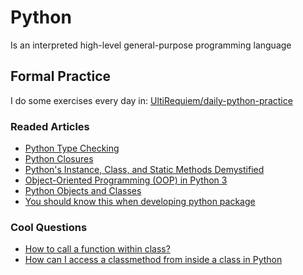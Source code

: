 # Python

Is an interpreted high-level general-purpose programming language

## Formal Practice

I do some exercises every day in:
[UltiRequiem/daily-python-practice](https://github.com/UltiRequiem/daily-python-practice)

### Readed Articles

- [Python Type Checking](https://realpython.com/python-type-checking)
- [Python Closures](https://www.programiz.com/python-programming/closure)
- [Python's Instance, Class, and Static Methods Demystified](https://realpython.com/instance-class-and-static-methods-demystified)
- [Object-Oriented Programming (OOP) in Python 3](https://realpython.com/python3-object-oriented-programming)
- [Python Objects and Classes](https://www.programiz.com/python-programming/class)
- [You should know this when developing python package](https://medium.com/@udiyosovzon/things-you-should-know-when-developing-python-package-5fefc1ea3606)

### Cool Questions

- [How to call a function within class?](https://stackoverflow.com/questions/5615648/how-to-call-a-function-within-class)
- [How can I access a classmethod from inside a class in Python](https://stackoverflow.com/questions/13900515/how-can-i-access-a-classmethod-from-inside-a-class-in-python)
